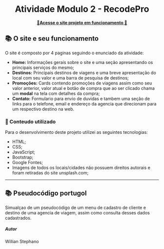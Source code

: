 <h1 align="center">
  <br>Atividade Modulo 2 - RecodePro
</h1>

<p align="center">
  <a href="https://meek-hotteok-bc030e.netlify.app/">
    <b>🚀Acesse o site projeto em funcionamento 🚀</b>
  </a>


## 📚 O site e seu funcionamento ##
O site é composto por 4 paginas seguindo o enunciado da atividade:

- **Home:** Informações gerais sobre o site e uma seção apresentando os principais serviços do mesmo;
- **Destinos:** Principais destinos de viagens e uma breve apresentação do local com seu valor e uma barra de pesquisa de destinos;
- **Promoções:** Cards contendo promoções de viagens assim como seu valor anterior, valor atual e botão de compra que ao ser clicado chama um **modal** na tela com detalhes da compra;
- **Contato:** Formulario para envio de duvidas e tambem uma seção de links para o telefone, email e endereço da agencia que direcionam para um respectivo destino na web.

### 💼 Conteudo utilizado ###
Para o desenvolvimento deste projeto utilizei as seguintes tecnologias:

- HTML;
- CSS;
- JavaScript;
- Bootstrap;
- Google Fontes;
- Imagens de todos os locais/cidades não possuem direitos autorais e foram retiradas do site unsplash.com;

---

## 📚 Pseudocódigo portugol ##

Simualçao de um pseudocódigo de um menu de cadastro de cliente e destino de uma agencia de viagem, assim como consulta desses dados cadastrados.



##### Autor #####
Willian Stephano
